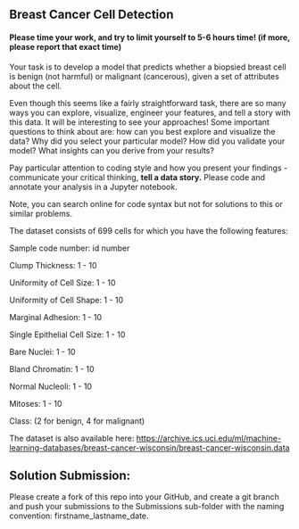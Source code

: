 ## Breast Cancer Cell Detection


#### Please time your work, and try to limit yourself to 5-6 hours time! (if more, please report that exact time)
 

Your task is to develop a model that predicts whether a biopsied breast cell is benign (not harmful) or malignant (cancerous), given a set of attributes about the cell.

Even though this seems like a fairly straightforward task, there are so many ways you can explore, visualize, engineer your features, and tell a story with this data. It will be interesting to see your approaches! Some important questions to think about are: how can you best explore and visualize the data? Why did you select your particular model? How did you validate your model? What insights can you derive from your results?

Pay particular attention to coding style and how you present your findings - communicate your critical thinking, **tell a data story.** Please code and annotate your analysis in a Jupyter notebook. 


Note, you can search online for code syntax but not for solutions to this or similar problems.

The dataset consists of 699 cells for which you have the following features:

Sample code number: id number

Clump Thickness: 1 - 10

Uniformity of Cell Size: 1 - 10

Uniformity of Cell Shape: 1 - 10

Marginal Adhesion: 1 - 10

Single Epithelial Cell Size: 1 - 10

Bare Nuclei: 1 - 10

Bland Chromatin: 1 - 10

Normal Nucleoli: 1 - 10

Mitoses: 1 - 10

Class: (2 for benign, 4 for malignant)

The dataset is also available here: https://archive.ics.uci.edu/ml/machine-learning-databases/breast-cancer-wisconsin/breast-cancer-wisconsin.data


## Solution Submission:

 Please create a fork of this repo into your GitHub, and create a git branch and push your submissions to the Submissions sub-folder with the naming convention: firstname_lastname_date.
 

